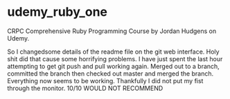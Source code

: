 # udemy_ruby_one
CRPC
Comprehensive Ruby Programming Course by Jordan Hudgens on Udemy.

So I changedsome details of the readme file on the
git web interface. Holy shit did that cause some horrifying problems. I have just spent the last hour attempting to get git push and pull working again. Merged out to a branch, committed the branch then checked out master and merged the branch. Everything now seems to be working. Thankfully I did not put my fist through the monitor.
10/10 WOULD NOT RECOMMEND
